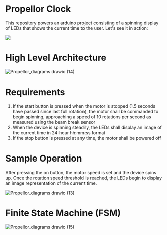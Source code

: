 # Propellor Clock

This repository powers an arduino project consisting of a spinning display of LEDs that shows the current time to the user. Let's see it in action:

![](https://github.com/rgb-propeller-clock/spin/propellor_display.gif)

# High Level Architecture
![Propellor_diagrams drawio (14)](https://user-images.githubusercontent.com/47846691/206894422-15a5a0f6-1dc2-4070-9469-f3a7d94a63ba.png)

# Requirements
1. If the start button is pressed when the motor is stopped (1.5 seconds have passed since last full rotation), the motor shall be commanded to begin spinning, approaching a speed of 10 rotations per second as measured using the beam break sensor
2. When the device is spinning steadily, the LEDs shall display an image of the current time in 24-hour hh:mm:ss format
3. If the stop button is pressed at any time, the motor shall be powered off

# Sample Operation
After pressing the on button, the motor speed is set and the device spins up. Once the rotation speed threshold is reached, the LEDs begin to display an image representation of the current time.

![Propellor_diagrams drawio (13)](https://user-images.githubusercontent.com/47846691/206894760-a541a390-96aa-418b-9b59-aca229215c41.png)

# Finite State Machine (FSM)
![Propellor_diagrams drawio (15)](https://user-images.githubusercontent.com/47846691/206894883-d7a30349-659d-4f78-a0ce-565e341e03e8.png)
